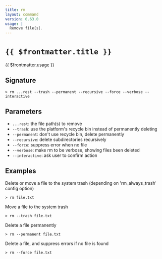 ```yaml
---
title: rm
layout: command
version: 0.63.0
usage: |
  Remove file(s).
---
```


# `{{ $frontmatter.title }}`

<div style='white-space: pre-wrap;'>{{ $frontmatter.usage }}</div>

## Signature

```> rm ...rest --trash --permanent --recursive --force --verbose --interactive```

## Parameters

 -  `...rest`: the file path(s) to remove
 -  `--trash`: use the platform's recycle bin instead of permanently deleting
 -  `--permanent`: don't use recycle bin, delete permanently
 -  `--recursive`: delete subdirectories recursively
 -  `--force`: suppress error when no file
 -  `--verbose`: make rm to be verbose, showing files been deleted
 -  `--interactive`: ask user to confirm action

## Examples

Delete or move a file to the system trash (depending on 'rm_always_trash' config option)
```shell
> rm file.txt
```

Move a file to the system trash
```shell
> rm --trash file.txt
```

Delete a file permanently
```shell
> rm --permanent file.txt
```

Delete a file, and suppress errors if no file is found
```shell
> rm --force file.txt
```
